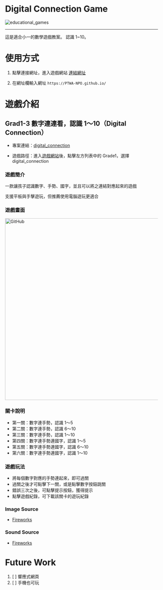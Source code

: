 # Digital Connection Game

![educational_games](https://img.shields.io/github/v/tag/PTWA-NPO/PTWA-NPO.github.io)

---
這是適合小一的數學遊戲教案。
認識 1~10。

# 使用方式

[//]: # (TODO demo gif)

1. 點擊連接網址，進入遊戲網站
    [連結網址](https://PTWA-NPO.github.io/)

2. 在網址欄輸入網址
    `https://PTWA-NPO.github.io/`

[//]: # (TODO demo gif)


# 遊戲介紹

## Grad1-3 數字連連看，認識 1～10（Digital Connection）


- 專案連結：[digital_connection](https://github.com/PTWA-NPO/PTWA-NPO.github.io/tree/develop/digital_connection)

- 遊戲路徑：進入[遊戲網站](https://PTWA-NPO.github.io/)後，點擊左方列表中的 Grade1，選擇 digital_connection

### 遊戲簡介

一款讓孩子認識數字、手勢、國字，並且可以將之連結對應起來的遊戲

支援平板與手擊遊玩，但推薦使用電腦遊玩更適合

### 遊戲畫面
<img src="https://raw.githubusercontent.com/PTWA-NPO/PTWA-NPO.github.io/main/digital_connection/asset/image/digital_connection.gif" alt="GitHub" title="Digital Connection View" width="800" height="600"/>

### 關卡說明
- 第一關：數字連手勢，認識 1～5
- 第二關：數字連手勢，認識 6～10
- 第三關：數字連手勢，認識 1～10
- 第四關：數字連手勢連國字，認識 1～5
- 第五關：數字連手勢連國字，認識 6～10
- 第六關：數字連手勢連國字，認識 1～10
  
### 遊戲玩法
- 將每個數字對應的手勢連起來，即可過關
- 過關之後才可點擊下一關，或是點擊數字按鈕跳關
- 錯誤三次之後，可點擊提示按鈕，獲得提示
- 點擊遊戲紀錄，可下載該關卡的遊玩紀錄
 
### Image Source
- [Fireworks](https://media.giphy.com/media/yz76Da5VvYK4w/giphy.gif)

### Sound Source
- [Fireworks](https://opengameart.org/content/fireworks-with-applause-happy-people)

# Future Work

1. [ ] 響應式網頁
2. [ ] 手機也可玩